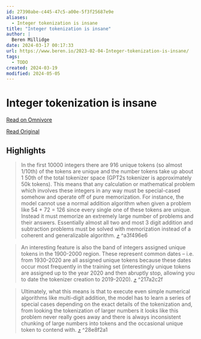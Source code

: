 ```yaml
---
id: 27390abe-c445-47c5-a00e-5f3f25687e9e
aliases:
  - Integer tokenization is insane
title: "Integer tokenization is insane"
author: |
  Beren Millidge
date: 2024-03-17 00:17:33
url: https://www.beren.io/2023-02-04-Integer-tokenization-is-insane/
tags:
  - TODO
created: 2024-03-19
modified: 2024-05-05
---
```


# Integer tokenization is insane

[Read on Omnivore](https://omnivore.app/me/integer-tokenization-is-insane-18e49c557f8)

[Read Original](https://www.beren.io/2023-02-04-Integer-tokenization-is-insane/)

## Highlights

> In the first 10000 integers there are 916 unique tokens (so almost 1/10th) of the tokens are unique and the number tokens take up about 1 50th of the total tokenizer space (GPT2s tokenizer is approximately 50k tokens). This means that any calculation or mathematical problem which involves these integers in any way must be special-cased somehow and operate off of pure memorization. For instance, the model cannot use a normal addition algorithm when given a problem like 54 + 72 = 126 since every single one of these tokens are unique. Instead it must memorize an extremely large number of problems and their answers. Essentially almost all two and most 3 digit addition and subtraction problems must be solved with memorization instead of a coherent and generalizable algorithm. [⤴️](https://omnivore.app/me/integer-tokenization-is-insane-18e49c557f8#a3f496e6-cc9d-4e09-b5cb-a69f9aca0e9c)  ^a3f496e6

> An interesting feature is also the band of integers assigned unique tokens in the 1900-2000 region. These represent common dates – i.e. from 1930-2020 are all assigned unique tokens because these dates occur most frequently in the training set (interestingly unique tokens are assigned up to the year 2020 and then abruptly stop, allowing you to date the tokenizer creation to 2019-2020). [⤴️](https://omnivore.app/me/integer-tokenization-is-insane-18e49c557f8#217a2c2f-34ef-4f1b-954c-de21938d6db2)  ^217a2c2f

> Ultimately, what this means is that to execute even simple numerical algorithms like multi-digit addition, the model has to learn a series of special cases depending on the exact details of the tokenization and, from looking the tokenization of larger numbers it looks like this problem never really goes away and there is always inconsistent chunking of large numbers into tokens and the occasional unique token to contend with. [⤴️](https://omnivore.app/me/integer-tokenization-is-insane-18e49c557f8#28e8f2a1-c069-4bdc-8f77-1166fa2325b1)  ^28e8f2a1

